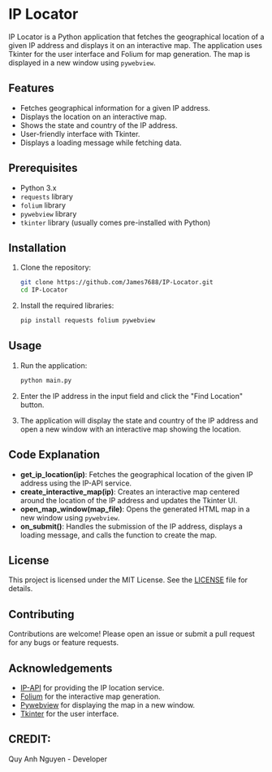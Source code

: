 # IP Locator

IP Locator is a Python application that fetches the geographical location of a given IP address and displays it on an interactive map. The application uses Tkinter for the user interface and Folium for map generation. The map is displayed in a new window using `pywebview`.

## Features

- Fetches geographical information for a given IP address.
- Displays the location on an interactive map.
- Shows the state and country of the IP address.
- User-friendly interface with Tkinter.
- Displays a loading message while fetching data.

## Prerequisites

- Python 3.x
- `requests` library
- `folium` library
- `pywebview` library
- `tkinter` library (usually comes pre-installed with Python)

## Installation

1. Clone the repository:

    ```bash
    git clone https://github.com/James7688/IP-Locator.git
    cd IP-Locator
    ```

2. Install the required libraries:

    ```bash
    pip install requests folium pywebview
    ```

## Usage

1. Run the application:

    ```bash
    python main.py
    ```

2. Enter the IP address in the input field and click the "Find Location" button.

3. The application will display the state and country of the IP address and open a new window with an interactive map showing the location.

## Code Explanation

- **get_ip_location(ip)**: Fetches the geographical location of the given IP address using the IP-API service.
- **create_interactive_map(ip)**: Creates an interactive map centered around the location of the IP address and updates the Tkinter UI.
- **open_map_window(map_file)**: Opens the generated HTML map in a new window using `pywebview`.
- **on_submit()**: Handles the submission of the IP address, displays a loading message, and calls the function to create the map.

## License

This project is licensed under the MIT License. See the [LICENSE](LICENSE) file for details.

## Contributing

Contributions are welcome! Please open an issue or submit a pull request for any bugs or feature requests.

## Acknowledgements

- [IP-API](http://ip-api.com) for providing the IP location service.
- [Folium](https://python-visualization.github.io/folium/) for the interactive map generation.
- [Pywebview](https://pywebview.flowrl.com) for displaying the map in a new window.
- [Tkinter](https://docs.python.org/3/library/tkinter.html) for the user interface.

## CREDIT:
Quy Anh Nguyen - Developer
